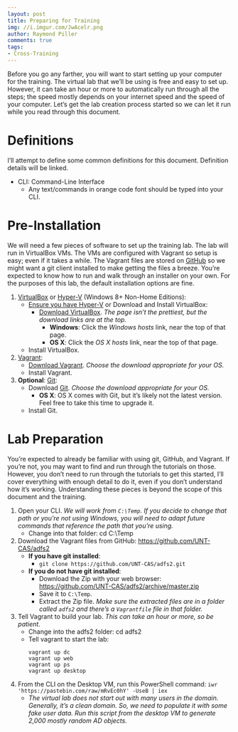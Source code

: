```yaml
---
layout: post
title: Preparing for Training
img: //i.imgur.com/JwAcelr.png
author: Raymond Piller
comments: true
tags:
- Cross-Training
---
```

Before you go any farther, you will want to start setting up your computer for the training.
The virtual lab that we’ll be using is free and easy to set up.
However, it can take an hour or more to automatically run through all the steps; the speed mostly depends on your internet speed and the speed of your computer.
Let’s get the lab creation process started so we can let it run while you read through this document.

# Definitions

I’ll attempt to define some common definitions for this document.
Definition details will be linked.

- CLI: Command-Line Interface
  - Any text/commands in orange code font should be typed into your CLI.

# Pre-Installation

We will need a few pieces of software to set up the training lab.
The lab will run in VirtualBox VMs.
The VMs are configured with Vagrant so setup is easy; even if it takes a while.
The Vagrant files are stored on [GitHub](https://github.com) so we might want a git client installed to make getting the files a breeze.
You’re expected to know how to run and walk through an installer on your own.
For the purposes of this lab, the default installation options are fine.

1. [VirtualBox](https://www.virtualbox.org) or [Hyper-V](https://docs.microsoft.com/en-us/virtualization/hyper-v-on-windows/about/) (Windows 8+ Non-Home Editions):
   - [Ensure you have Hyper-V](https://docs.microsoft.com/en-us/virtualization/hyper-v-on-windows/about/#system-requirements) or Download and Install VirtualBox:
     - [Download VirtualBox](https://www.virtualbox.org/wiki/Downloads). *The page isn’t the prettiest, but the download links are at the top.*
       - **Windows**: Click the *Windows hosts* link, near the top of that page.
       - **OS X**: Click the *OS X hosts* link, near the top of that page.
   - Install VirtualBox.
2. [Vagrant](https://www.vagrantup.com):
   - [Download Vagrant](https://www.vagrantup.com/downloads.html). *Choose the download appropriate for your OS.*
   - Install Vagrant.
3. **Optional**: [Git](https://git-scm.com):
   - Download [Git](https://git-scm.com/downloads). *Choose the download appropriate for your OS.*
     - **OS X**: OS X comes with Git, but it’s likely not the latest version. Feel free to take this time to upgrade it.
   - Install Git.

# Lab Preparation

You’re expected to already be familiar with using git, GitHub, and Vagrant.
If you’re not, you may want to find and run through the tutorials on those.
However, you don’t need to run through the tutorials to get this started, I’ll cover everything with enough detail to do it, even if you don’t understand how it’s working.
Understanding these pieces is beyond the scope of this document and the training.

1. Open your CLI. *We will work from `C:\Temp`. If you decide to change that path or you’re not using Windows, you will need to adapt future commands that reference the path that you’re using.*
   - Change into that folder: cd C:\Temp
2. Download the Vagrant files from GitHub: https://github.com/UNT-CAS/adfs2
   - **If you have git installed**:
     - `git clone https://github.com/UNT-CAS/adfs2.git`
   - **If you do not have git installed**:
     - Download the Zip with your web browser: https://github.com/UNT-CAS/adfs2/archive/master.zip
     - Save it to `C:\Temp`.
     - Extract the Zip file. *Make sure the extracted files are in a folder called `adfs2` and there’s a `Vagrantfile` file in that folder.*
3. Tell Vagrant to build your lab. *This can take an hour or more, so be patient.* 
   - Change into the adfs2 folder: cd adfs2
   - Tell vagrant to start the lab:
     ```
     vagrant up dc
     vagrant up web
     vagrant up ps
     vagrant up desktop
     ```
4. From the CLI on the Desktop VM, run this PowerShell command: `iwr 'https://pastebin.com/raw/mRvEc0hY' -UseB | iex`
   - *The virtual lab does not start out with many users in the domain. Generally, it’s a clean domain. So, we need to populate it with some fake user data. Run this script from the desktop VM to generate 2,000 mostly random AD objects.*